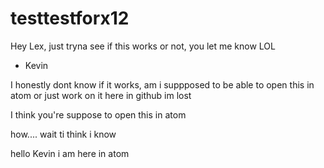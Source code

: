# testtestforx12

Hey Lex, just tryna see if this works or not, you let me know LOL
- Kevin

I honestly dont know if it works, am i suppposed to be able to open this in atom or just work on it here in github im lost

I think you're suppose to open this in atom

how....
wait ti think i know

hello Kevin i am here in atom
